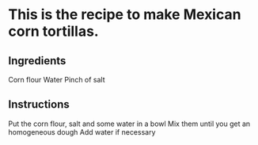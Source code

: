 # This is the recipe to make Mexican corn tortillas.

## Ingredients

Corn flour
Water
Pinch of salt

## Instructions

Put the corn flour, salt and some water in a bowl
Mix them until you get an homogeneous dough
Add water if necessary
